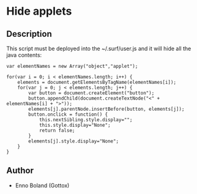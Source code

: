 Hide applets
============

Description
-----------

This script must be deployed into the ~/.surf/user.js and it will hide all the java contents:

	var elementNames = new Array("object","applet");

	for(var i = 0; i < elementNames.length; i++) {
		elements = document.getElementsByTagName(elementNames[i]);
		for(var j = 0; j < elements.length; j++) {
			var button = document.createElement("button");
			button.appendChild(document.createTextNode("<" + elementNames[i] + ">"));
			elements[j].parentNode.insertBefore(button, elements[j]);
			button.onclick = function() {
				this.nextSibling.style.display="";
				this.style.display="None";
				return false;
			}
			elements[j].style.display="None";
		}
	}

Author
------

* Enno Boland (Gottox) <g s01 de>
